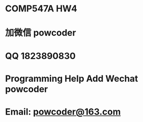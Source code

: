 # COMP547A HW4
# 加微信 powcoder

# QQ 1823890830

# Programming Help Add Wechat powcoder

# Email: powcoder@163.com

